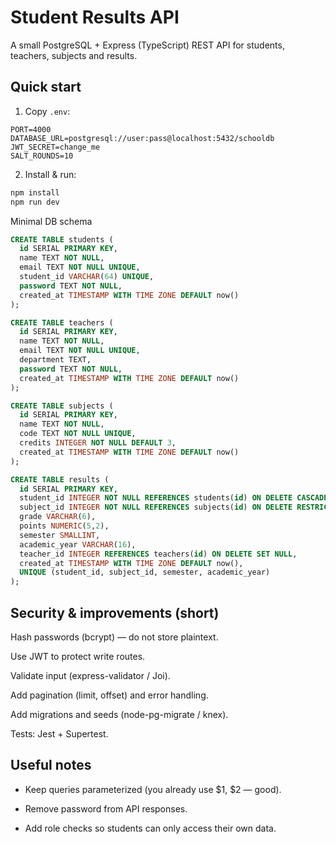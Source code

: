 # Student Results API

A small PostgreSQL + Express (TypeScript) REST API for students, teachers, subjects and results.

## Quick start
1. Copy `.env`:
```nev
PORT=4000
DATABASE_URL=postgresql://user:pass@localhost:5432/schooldb
JWT_SECRET=change_me
SALT_ROUNDS=10
```

2. Install & run:
```bash
npm install
npm run dev
```
Minimal DB schema

```sql
CREATE TABLE students (
  id SERIAL PRIMARY KEY,
  name TEXT NOT NULL,
  email TEXT NOT NULL UNIQUE,
  student_id VARCHAR(64) UNIQUE,
  password TEXT NOT NULL,
  created_at TIMESTAMP WITH TIME ZONE DEFAULT now()
);

CREATE TABLE teachers (
  id SERIAL PRIMARY KEY,
  name TEXT NOT NULL,
  email TEXT NOT NULL UNIQUE,
  department TEXT,
  password TEXT NOT NULL,
  created_at TIMESTAMP WITH TIME ZONE DEFAULT now()
);

CREATE TABLE subjects (
  id SERIAL PRIMARY KEY,
  name TEXT NOT NULL,
  code TEXT NOT NULL UNIQUE,
  credits INTEGER NOT NULL DEFAULT 3,
  created_at TIMESTAMP WITH TIME ZONE DEFAULT now()
);

CREATE TABLE results (
  id SERIAL PRIMARY KEY,
  student_id INTEGER NOT NULL REFERENCES students(id) ON DELETE CASCADE,
  subject_id INTEGER NOT NULL REFERENCES subjects(id) ON DELETE RESTRICT,
  grade VARCHAR(6),
  points NUMERIC(5,2),
  semester SMALLINT,
  academic_year VARCHAR(16),
  teacher_id INTEGER REFERENCES teachers(id) ON DELETE SET NULL,
  created_at TIMESTAMP WITH TIME ZONE DEFAULT now(),
  UNIQUE (student_id, subject_id, semester, academic_year)
);
```
## Security & improvements (short)
Hash passwords (bcrypt) — do not store plaintext.

Use JWT to protect write routes.

Validate input (express-validator / Joi).

Add pagination (limit, offset) and error handling.

Add migrations and seeds (node-pg-migrate / knex).

Tests: Jest + Supertest.

## Useful notes
- Keep queries parameterized (you already use $1, $2 — good).

- Remove password from API responses.

- Add role checks so students can only access their own data.